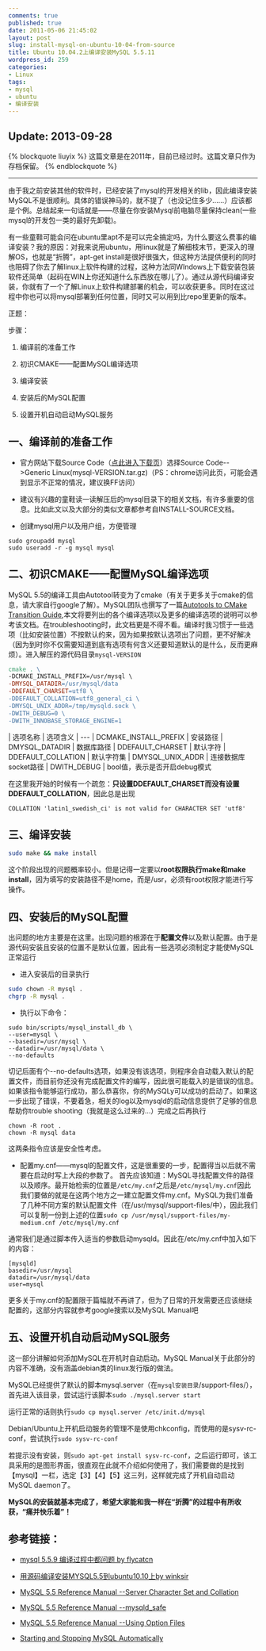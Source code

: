 ```yaml
---
comments: true
published: true
date: 2011-05-06 21:45:02
layout: post
slug: install-mysql-on-ubuntu-10-04-from-source
title: Ubuntu 10.04.2上编译安装MySQL 5.5.11
wordpress_id: 259
categories:
- Linux
tags:
- mysql
- ubuntu
- 编译安装
---
```



## Update: 2013-09-28

{% blockquote liuyix %}
这篇文章是在2011年，目前已经过时。这篇文章只作为存档保留。
{% endblockquote %}

_____

由于我之前安装其他的软件时，已经安装了mysql的开发相关的lib，因此编译安装MySQL不是很顺利。具体的错误神马的，就不提了（也没记住多少……）应该都是个例。总结起来一句话就是——尽量在你安装Mysql前电脑尽量保持clean(一些mysql的开发包一类的最好先卸载)。
<!-- more -->
有一些童鞋可能会问在ubuntu里apt不是可以完全搞定吗，为什么要这么费事的编译安装？我的原因：对我来说用ubuntu，用linux就是了解细枝末节，更深入的理解OS，也就是“折腾”，apt-get install是很好很强大，但这种方法提供便利的同时也阻碍了你去了解linux上软件构建的过程，这种方法同WIndows上下载安装包装软件还简单（起码在WIN上你还知道什么东西放在哪儿了）。通过从源代码编译安装，你就有了一个了解Linux上软件构建部署的机会，可以收获更多。同时在这过程中你也可以将mysql部署到任何位置，同时又可以用到比repo里更新的版本。


正题：




步骤：





	
  1. 编译前的准备工作

	
  2. 初识CMAKE——配置MySQL编译选项

	
  3. 编译安装

	
  4. 安装后的MySQL配置

	
  5. 设置开机自动启动MySQL服务

<!-- more -->


## 一、编译前的准备工作





	
  * 官方网站下载Source Code（[点此进入下载页](http://dev.mysql.com/downloads/mysql/#downloads)）选择Source Code-->Generic Linux(mysql-VERSION.tar.gz)（PS：chrome访问此页，可能会遇到显示不正常的情况，建议换FF访问）

	
  * 建议有兴趣的童鞋读一读解压后的mysql目录下的相关文档，有许多重要的信息。比如此文以及大部分的类似文章都参考自INSTALL-SOURCE文档。

	
  * 创建mysql用户以及用户组，方便管理

```
sudo groupadd mysql
sudo useradd -r -g mysql mysql
```




## 二、初识CMAKE——配置MySQL编译选项


MySQL 5.5的编译工具由Autotool转变为了cmake（有关于更多关于cmake的信息，请大家自行google了解）。MySQL团队也撰写了一篇[Autotools to CMake Transition Guide](http://forge.mysql.com/wiki/Autotools_to_CMake_Transition_Guide),本文将要列出的各个编译选项以及更多的编译选项的说明可以参考该文档。在troubleshooting时，此文档更是不得不看。编译时我习惯于一些选项（比如安装位置）不按默认的来，因为如果按默认选项出了问题，更不好解决（因为到时你不仅需要知道到底有选项有何含义还要知道默认的是什么，反而更麻烦）。进入解压的源代码目录`mysql-VERSION`

```makefile
cmake . \
-DCMAKE_INSTALL_PREFIX=/usr/mysql \
-DMYSQL_DATADIR=/usr/mysql/data
-DDEFAULT_CHARSET=utf8 \
-DDEFAULT_COLLATION=utf8_general_ci \
-DMYSQL_UNIX_ADDR=/tmp/mysqld.sock \
-DWITH_DEBUG=0 \
-DWITH_INNOBASE_STORAGE_ENGINE=1
```

| 选项名称 | 选项含义
| ---
| DCMAKE_INSTALL_PREFIX | 安装路径
| DMYSQL_DATADIR | 数据库路径
| DDEFAULT_CHARSET | 默认字符
| DDEFAULT_COLLATION | 默认字符集
| DMYSQL_UNIX_ADDR | 连接数据库socket路径
| DWITH_DEBUG | bool值，表示是否开启debug模式


在这里我开始的时候有一个疏忽：**只设置DDEFAULT_CHARSET而没有设置DDEFAULT_COLLATION**，因此总是出现

`COLLATION 'latin1_swedish_ci' is not valid for CHARACTER SET 'utf8'`


## 三、编译安装


```bash
sudo make && make install
```

这个阶段出现的问题概率较小。但是记得一定要以**root权限执行make和make install**，因为填写的安装路径不是home，而是/usr，必须有root权限才能进行写操作。


## 四、安装后的MySQL配置


出问题的地方主要是在这里。出现问题的根源在于**配置文件**以及默认配置。由于是源代码安装且安装的位置不是默认位置，因此有一些选项必须制定才能使MySQL正常运行



	
  + 进入安装后的目录执行
  
```bash
sudo chown -R mysql .
chgrp -R mysql .
```
	
  + 执行以下命令：
  
```
sudo bin/scripts/mysql_install_db \
--user=mysql \
--basedir=/usr/mysql \
--datadir=/usr/mysql/data \
--no-defaults
```

切记后面有个--no-defaults选项，如果没有该选项，则程序会自动载入默认的配置文件，而目前你还没有完成配置文件的编写，因此很可能载入的是错误的信息。   
如果该指令能够运行成功，那么恭喜你，你的MySQLy可以成功的启动了。如果这一步出现了错误，不要着急，相关的log以及mysqld的启动信息提供了足够的信息帮助你trouble shooting（我就是这么过来的...）完成之后再执行

```
chown -R root .
chown -R mysql data
```

这两条指令应该是安全性考虑。

	
  + 配置my.cnf——mysql的配置文件，这是很重要的一步，配置得当以后就不需要在启动时写上大段的参数了。
首先应该知道：MySQL寻找配置文件的路径以及顺序。最开始检索的位置是`/etc/my.cnf`之后是`/etc/mysql/my.cnf`因此我们要做的就是在这两个地方之一建立配置文件my.cnf。MySQL为我们准备了几种不同方案的默认配置文件（在/usr/mysql/support-files/中），因此我们可以复制一份到上述的位置`sudo cp /usr/mysql/support-files/my-medium.cnf /etc/mysql/my.cnf`

通常我们是通过脚本传入适当的参数启动mysqld。因此在/etc/my.cnf中加入如下的内容：

```
[mysqld]
basedir=/usr/mysql
datadir=/usr/mysql/data
user=mysql
```

更多关于my.cnf的配置限于篇幅就不再讲了，但为了日常的开发需要还应该继续配置的，这部分内容就参考google搜索以及MySQL Manual吧




## 五、设置开机自动启动MySQL服务


这一部分讲解如何添加MySQL在开机时自动启动。MySQL Manual关于此部分的内容不准确，没有涵盖debian类的linux发行版的做法。

MySQL已经提供了默认的脚本mysql.server（在`mysql安装目录`/support-files/），首先进入该目录，尝试运行该脚本`sudo ./mysql.server start`   

运行正常的话则执行`sudo cp mysql.server /etc/init.d/mysql`   

Debian/Ubuntu上开机启动服务的管理不是使用chkconfig，而使用的是sysv-rc-conf，尝试执行`sudo sysv-rc-conf`   

若提示没有安装，则`sudo apt-get install sysv-rc-conf`，之后运行即可，该工具采用的是图形界面，很直观在此就不介绍如何使用了，我们需要做的是找到【mysql】一栏，选定【3】【4】【5】这三列，这样就完成了开机自动启动MySQL daemon了。

**MySQL的安装就基本完成了，希望大家能和我一样在“折腾”的过程中有所收获，“痛并快乐着”！**


## 参考链接：





	
  * [mysql 5.5.9 编译过程中都问题 by flycatcn](http://forum.ubuntu.org.cn/viewtopic.php?f=44&t=319251)

	
  * [用源码编译安装MYSQL5.5到ubuntu10.10上by winksir](http://forum.ubuntu.org.cn/viewtopic.php?f=44&t=319886)

	
  * [MySQL 5.5 Reference Manual --Server Character Set and Collation](http://dev.mysql.com/doc/refman/5.5/en/charset-server.html)

	
  * [MySQL 5.5 Reference Manual --mysqld_safe](http://dev.mysql.com/doc/refman/5.5/en/mysqld-safe.html)

	
  * [MySQL 5.5 Reference Manual --Using Option Files](http://dev.mysql.com/doc/refman/5.5/en/option-files.html)

	
  * [Starting and Stopping MySQL Automatically](http://dev.mysql.com/doc/refman/5.5/en/automatic-start.html)


